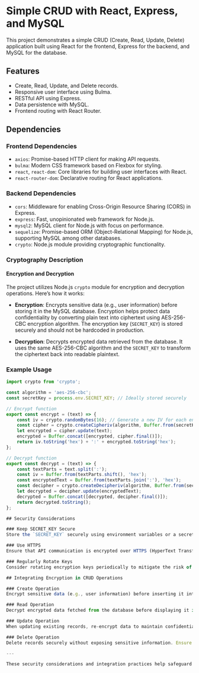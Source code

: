 # Simple CRUD with React, Express, and MySQL

This project demonstrates a simple CRUD (Create, Read, Update, Delete) application built using React for the frontend, Express for the backend, and MySQL for the database.

## Features

-  Create, Read, Update, and Delete records.
-  Responsive user interface using Bulma.
-  RESTful API using Express.
-  Data persistence with MySQL.
-  Frontend routing with React Router.

## Dependencies

### Frontend Dependencies

-  `axios`: Promise-based HTTP client for making API requests.
-  `bulma`: Modern CSS framework based on Flexbox for styling.
-  `react`, `react-dom`: Core libraries for building user interfaces with React.
-  `react-router-dom`: Declarative routing for React applications.

### Backend Dependencies

-  `cors`: Middleware for enabling Cross-Origin Resource Sharing (CORS) in Express.
-  `express`: Fast, unopinionated web framework for Node.js.
-  `mysql2`: MySQL client for Node.js with focus on performance.
-  `sequelize`: Promise-based ORM (Object-Relational Mapping) for Node.js, supporting MySQL among other databases.
-  `crypto`: Node.js module providing cryptographic functionality.

### Cryptography Description

#### Encryption and Decryption

The project utilizes Node.js `crypto` module for encryption and decryption operations. Here’s how it works:

-  **Encryption**: Encrypts sensitive data (e.g., user information) before storing it in the MySQL database. Encryption helps protect data confidentiality by converting plain text into ciphertext using AES-256-CBC encryption algorithm. The encryption key (`SECRET_KEY`) is stored securely and should not be hardcoded in production.

-  **Decryption**: Decrypts encrypted data retrieved from the database. It uses the same AES-256-CBC algorithm and the `SECRET_KEY` to transform the ciphertext back into readable plaintext.

### Example Usage

```javascript
import crypto from 'crypto';

const algorithm = 'aes-256-cbc';
const secretKey = process.env.SECRET_KEY; // Ideally stored securely

// Encrypt function
export const encrypt = (text) => {
    const iv = crypto.randomBytes(16); // Generate a new IV for each encryption
    const cipher = crypto.createCipheriv(algorithm, Buffer.from(secretKey, 'hex'), iv);
    let encrypted = cipher.update(text);
    encrypted = Buffer.concat([encrypted, cipher.final()]);
    return iv.toString('hex') + ':' + encrypted.toString('hex');
};

// Decrypt function
export const decrypt = (text) => {
    const textParts = text.split(':');
    const iv = Buffer.from(textParts.shift(), 'hex');
    const encryptedText = Buffer.from(textParts.join(':'), 'hex');
    const decipher = crypto.createDecipheriv(algorithm, Buffer.from(secretKey, 'hex'), iv);
    let decrypted = decipher.update(encryptedText);
    decrypted = Buffer.concat([decrypted, decipher.final()]);
    return decrypted.toString();
};

## Security Considerations

### Keep SECRET_KEY Secure
Store the `SECRET_KEY` securely using environment variables or a secrets management service to prevent unauthorized access. Never hardcode sensitive information in your source code.

### Use HTTPS
Ensure that API communication is encrypted over HTTPS (HyperText Transfer Protocol Secure) to protect data transmitted between the client and server. HTTPS encrypts data to prevent eavesdropping and tampering during transit.

### Regularly Rotate Keys
Consider rotating encryption keys periodically to mitigate the risk of long-term exposure in case of a key compromise. Establish a key rotation policy and automate the process where possible to maintain security.

## Integrating Encryption in CRUD Operations

### Create Operation
Encrypt sensitive data (e.g., user information) before inserting it into the database. Use strong encryption algorithms and securely manage initialization vectors (IVs) to enhance data protection.

### Read Operation
Decrypt encrypted data fetched from the database before displaying it in the frontend application. Ensure decryption keys are securely managed and accessible only to authorized components.

### Update Operation
When updating existing records, re-encrypt data to maintain confidentiality. Avoid storing decrypted data longer than necessary and ensure that encryption keys are updated as per the key rotation policy.

### Delete Operation
Delete records securely without exposing sensitive information. Ensure that deletion operations comply with data protection regulations and securely erase data from both storage and backups.

---

These security considerations and integration practices help safeguard sensitive data throughout the CRUD operations in your application. Implement them diligently to protect against unauthorized access and data breaches.
```
